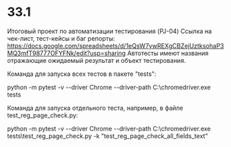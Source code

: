 # 33.1
Итоговый проект по автоматизации тестирования (PJ-04)
Ссылка на чек-лист, тест-кейсы и баг репорты:
https://docs.google.com/spreadsheets/d/1eQsW7ywREXgCBZejUztksohaP3MQ3mfT98777OFYFNk/edit?usp=sharing
Автотесты имеют названия отражающие ожидаемый результат и объект тестирования.

Команда для запуска всех тестов в пакете "tests":

python -m pytest -v --driver Chrome --driver-path C:\chromedriver.exe tests

Команда для запуска отдельного теста, например, в файле test_reg_page_check.py:

python -m pytest -v --driver Chrome --driver-path C:\chromedriver.exe tests\test_reg_page_check.py -k "test_reg_page_check_all_fields_text"
